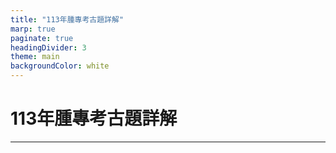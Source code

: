 ```yaml
---
title: "113年腫專考古題詳解"
marp: true
paginate: true
headingDivider: 3
theme: main
backgroundColor: white
---
```


# 113年腫專考古題詳解

---
